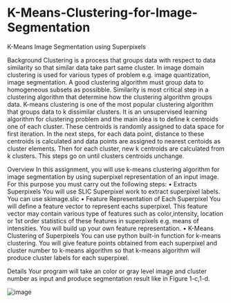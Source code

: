 # K-Means-Clustering-for-Image-Segmentation
K-Means Image Segmentation using Superpixels

  Background
Clustering is a process that groups data with respect to data similarity so that similar data take part
same cluster. In image domain clustering is used for various types of problem e.g. image quantization,
image segmentation. A good clustering algorithm must group data to homogeneous subsets as possibble.
Similarity is most critical step in a clustering algorithm that determine how the clustering algorithm
groups data. K-means clustering is one of the most popular clustering algorithm that groups data to k
dissimilar clusters. It is an unsupervised learning algorithm for clustering problem and the main idea is
to define k centroids one of each cluster. These centroids is randomly assigned to data space for first
iteration. In the next steps, for each data point, distance to these centroids is calculated and data points
are assigned to nearest centoids as cluster elements. Then for each cluster, new k centroids are calculated
from k clusters. This steps go on until clusters centroids unchange.

  Overview
In this assignment, you will use k-means clustering algorithm for image segmentation by using superpixel
representation of an input image. For this purpose you must carry out the following steps:
  • Extracts Superpixels
You will use SLIC Superpixel work to extract superpixel labels. You can use skimage.slic
  • Feature Representation of Each Superpixel
You will define a feature vector to represent eachs superpixel. This feature vector may contain
various type of features such as color,intensity, location or 1st order statistics of these features in
superpixels e.g. means of intensities. You will build up your own feature representation.
  • K-Means Clustering of Superpixels
You can use python built-in function for k-means clustering. You will give feature points obtained
from each superpixel and cluster number to k-means algorithm so that k-means algorithm will
produce cluster labels for each superpixel.

  Details
Your program will take an color or gray level image and cluster number as input and produce
segmentation result like in Figure 1-c,1-d.

![image](https://github.com/OCanSagbas/K-Means-Clustering-for-Image-Segmentation/assets/73585899/779496ec-3afc-46fc-ad6b-c6509c9a44e3)
